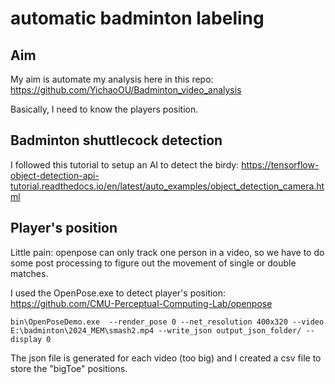# automatic badminton labeling

## Aim

My aim is automate my analysis here in this repo: https://github.com/YichaoOU/Badminton_video_analysis

Basically, I need to know the players position.

## Badminton shuttlecock detection

I followed this tutorial to setup an AI to detect the birdy: https://tensorflow-object-detection-api-tutorial.readthedocs.io/en/latest/auto_examples/object_detection_camera.html

## Player's position

Little pain: openpose can only track one person in a video, so we have to do some post processing to figure out the movement of single or double matches.

I used the OpenPose.exe to detect player's position: https://github.com/CMU-Perceptual-Computing-Lab/openpose

`bin\OpenPoseDemo.exe  --render_pose 0 --net_resolution 400x320 --video  E:\badminton\2024_MEM\smash2.mp4 --write_json output_json_folder/ --display 0`

The json file is generated for each video (too big) and I created a csv file to store the "bigToe" positions.





